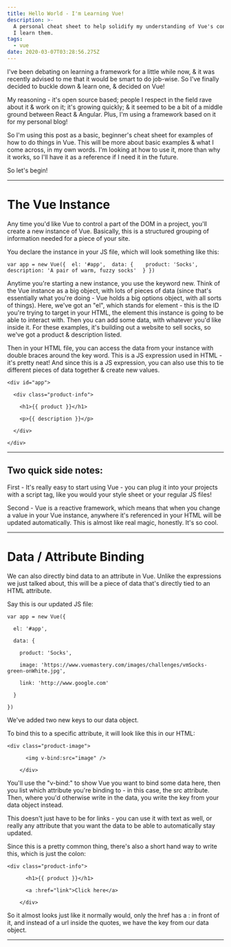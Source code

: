 ```yaml
---
title: Hello World - I'm Learning Vue!
description: >-
  A personal cheat sheet to help solidify my understanding of Vue's concepts as
  I learn them.
tags:
  - vue
date: 2020-03-07T03:28:56.275Z
---
```

I've been debating on learning a framework for a little while now, & it was recently advised to me that it would be smart to do job-wise. So I've finally decided to buckle down & learn one, & decided on Vue!

My reasoning - it's open source based; people I respect in the field rave about it & work on it; it's growing quickly; & it seemed to be a bit of a middle ground between React & Angular. Plus, I'm using a framework based on it for my personal blog! 

So I'm using this post as a basic, beginner's cheat sheet for examples of how to do things in Vue. This will be more about basic examples & what I come across, in my own words. I'm looking at how to use it, more than why it works, so I'll have it as a reference if I need it in the future.

So let's begin!

<hr>

# The Vue Instance

Any time you'd like Vue to control a part of the DOM in a project, you'll create a new instance of Vue. Basically, this is a structured grouping of information needed for a piece of your site. 

You declare the instance in your JS file, which will look something like this:

```
var app = new Vue({  el: '#app',  data: {    product: 'Socks',    description: 'A pair of warm, fuzzy socks'  } })
```

Anytime you're starting a new instance, you use the keyword new. Think of the Vue instance as a big object, with lots of pieces of data (since that's essentially what you're doing - Vue holds a big options object, with all sorts of things). Here, we've got an "el", which stands for element - this is the ID you're trying to target in your HTML, the element this instance is going to be able to interact with. Then you can add some data, with whatever you'd like inside it. For these examples, it's building out a website to sell socks, so we've got a product & description listed.

Then in your HTML file, you can access the data from your instance with double braces around the key word. This is a JS expression used in HTML - it's pretty neat! And since this is a JS expression, you can also use this to tie different pieces of data together & create new values.

```
<div id="app">
```

```
  <div class="product-info">
```

```
    <h1>{{ product }}</h1>
```

```
    <p>{{ description }}</p>
```

```
  </div>
```

```
</div> 
```

<hr>

## Two quick side notes:

First - It's really easy to start using Vue - you can plug it into your projects with a script tag, like you would your style sheet or your regular JS files! 

Second - Vue is a reactive framework, which means that when you change a value in your Vue instance, anywhere it's referenced in your HTML will be updated automatically. This is almost like real magic, honestly. It's so cool.

<hr>

# Data / Attribute Binding

We can also directly bind data to an attribute in Vue. Unlike the expressions we just talked about, this will be a piece of data that's directly tied to an HTML attribute. 

Say this is our updated JS file:

```
var app = new Vue({
```

```
  el: '#app',
```

```
  data: {
```

```
    product: 'Socks',
```

```
    image: 'https://www.vuemastery.com/images/challenges/vmSocks-green-onWhite.jpg',
```

```
    link: 'http://www.google.com'
```

```
  } 
```

```
})
```

We've added two new keys to our data object. 

To bind this to a specific attribute, it will look like this in our HTML:

```
<div class="product-image">
```

```
      <img v-bind:src="image" />
```

```
    </div>
```

You'll use the "v-bind:" to show Vue you want to bind some data here, then you list which attribute you're binding to - in this case, the src attribute. Then, where you'd otherwise write in the data, you write the key from your data object instead. 

This doesn't just have to be for links - you can use it with text as well, or really any attribute that you want the data to be able to automatically stay updated.

Since this is a pretty common thing, there's also a short hand way to write this, which is just the colon:

```
<div class="product-info">
```

```
      <h1>{{ product }}</h1>
```

```
      <a :href="link">Click here</a>
```

```
    </div>
```

So it almost looks just like it normally would, only the href has a : in front of it, and instead of a url inside the quotes, we have the key from our data object. 

<hr>
